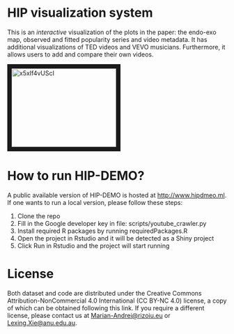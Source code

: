 # HIP visualization system
This is an *interactive* visualization of the plots in the paper: the endo-exo map, observed and fitted popularity series and video metadata.
It has additional visualizations of TED videos and VEVO musicians.
Furthermore, it allows users to add and compare their own videos.

<a href="http://www.youtube.com/watch?feature=player_embedded&v=x5xIf4vUScI
" target="_blank"><img src="http://img.youtube.com/vi/x5xIf4vUScI/0.jpg" 
alt="x5xIf4vUScI" width="240" height="180" border="10" /></a>

# How to run HIP-DEMO?
A public available version of HIP-DEMO is hosted at http://www.hipdmeo.ml. If one wants to run a local version, please follow these steps:
1. Clone the repo
2. Fill in the Google developer key in file: scripts/youtube_crawler.py
3. Install required R packages by running requiredPackages.R
4. Open the project in Rstudio and it will be detected as a Shiny project
5. Click Run in Rstudio and the project will start running

# License
Both dataset and code are distributed under the Creative Commons Attribution-NonCommercial 4.0 International (CC BY-NC 4.0) license, a copy of which can be obtained following this link. If you require a different license, please contact us at Marian-Andrei@rizoiu.eu or Lexing.Xie@anu.edu.au.
